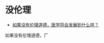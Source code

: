 # 没伦理

- [如果没有伦理道德，医学将会发展到什么样？](https://www.zhihu.com/question/433584800/answer/1622701949)


如果没有伦理道德，厂